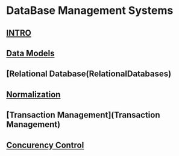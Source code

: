 # DataBase Management Systems

## [INTRO](INTRO)

## [Data Models](DataModels)

## [Relational Database(RelationalDatabases)

## [Normalization](Normalization)

## [Transaction Management](Transaction Management)

## [Concurency Control](ConcurencyControl)
